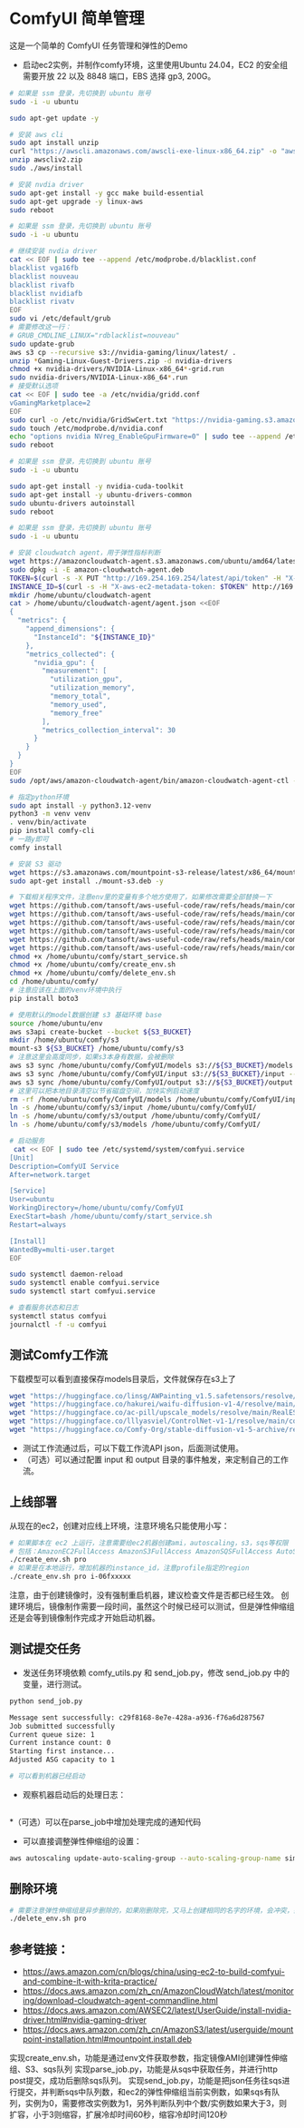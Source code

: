 # ComfyUI 简单管理

这是一个简单的 ComfyUI 任务管理和弹性的Demo

* 启动ec2实例，并制作comfy环境，这里使用Ubuntu 24.04，EC2 的安全组需要开放 22 以及 8848 端口，EBS 选择 gp3, 200G。

``` bash
# 如果是 ssm 登录，先切换到 ubuntu 账号
sudo -i -u ubuntu

sudo apt-get update -y

# 安装 aws cli
sudo apt install unzip
curl "https://awscli.amazonaws.com/awscli-exe-linux-x86_64.zip" -o "awscliv2.zip"
unzip awscliv2.zip
sudo ./aws/install

# 安装 nvdia driver
sudo apt-get install -y gcc make build-essential
sudo apt-get upgrade -y linux-aws
sudo reboot

# 如果是 ssm 登录，先切换到 ubuntu 账号
sudo -i -u ubuntu

# 继续安装 nvdia driver
cat << EOF | sudo tee --append /etc/modprobe.d/blacklist.conf
blacklist vga16fb
blacklist nouveau
blacklist rivafb
blacklist nvidiafb
blacklist rivatv
EOF
sudo vi /etc/default/grub
# 需要修改这一行：
# GRUB_CMDLINE_LINUX="rdblacklist=nouveau"
sudo update-grub
aws s3 cp --recursive s3://nvidia-gaming/linux/latest/ .
unzip *Gaming-Linux-Guest-Drivers.zip -d nvidia-drivers
chmod +x nvidia-drivers/NVIDIA-Linux-x86_64*-grid.run
sudo nvidia-drivers/NVIDIA-Linux-x86_64*.run
# 接受默认选项
cat << EOF | sudo tee -a /etc/nvidia/gridd.conf
vGamingMarketplace=2
EOF
sudo curl -o /etc/nvidia/GridSwCert.txt "https://nvidia-gaming.s3.amazonaws.com/GridSwCert-Archive/GridSwCertLinux_2024_02_22.cert"
sudo touch /etc/modprobe.d/nvidia.conf
echo "options nvidia NVreg_EnableGpuFirmware=0" | sudo tee --append /etc/modprobe.d/nvidia.conf
sudo reboot

# 如果是 ssm 登录，先切换到 ubuntu 账号
sudo -i -u ubuntu

sudo apt-get install -y nvidia-cuda-toolkit
sudo apt-get install -y ubuntu-drivers-common
sudo ubuntu-drivers autoinstall
sudo reboot

# 如果是 ssm 登录，先切换到 ubuntu 账号
sudo -i -u ubuntu

# 安装 cloudwatch agent，用于弹性指标判断
wget https://amazoncloudwatch-agent.s3.amazonaws.com/ubuntu/amd64/latest/amazon-cloudwatch-agent.deb
sudo dpkg -i -E amazon-cloudwatch-agent.deb
TOKEN=$(curl -s -X PUT "http://169.254.169.254/latest/api/token" -H "X-aws-ec2-metadata-token-ttl-seconds: 21600")
INSTANCE_ID=$(curl -s -H "X-aws-ec2-metadata-token: $TOKEN" http://169.254.169.254/latest/meta-data/instance-id)
mkdir /home/ubuntu/cloudwatch-agent
cat > /home/ubuntu/cloudwatch-agent/agent.json <<EOF
{
  "metrics": {
    "append_dimensions": {
      "InstanceId": "${INSTANCE_ID}"
    },
    "metrics_collected": {
      "nvidia_gpu": {
        "measurement": [
          "utilization_gpu",
          "utilization_memory",
          "memory_total",
          "memory_used",
          "memory_free"
        ],
        "metrics_collection_interval": 30
      }
    }
  }
}
EOF
sudo /opt/aws/amazon-cloudwatch-agent/bin/amazon-cloudwatch-agent-ctl -a fetch-config -m ec2 -c file:/home/ubuntu/cloudwatch-agent/agent.json -s

# 指定python环境
sudo apt install -y python3.12-venv
python3 -m venv venv
. venv/bin/activate
pip install comfy-cli
# 一路y即可
comfy install

# 安装 S3 驱动
wget https://s3.amazonaws.com/mountpoint-s3-release/latest/x86_64/mount-s3.deb
sudo apt-get install ./mount-s3.deb -y

# 下载相关程序文件，注意env里的变量有多个地方使用了，如果修改需要全部替换一下
wget https://github.com/tansoft/aws-useful-code/raw/refs/heads/main/comfy-manage/env -O /home/ubuntu/comfy/env
wget https://github.com/tansoft/aws-useful-code/raw/refs/heads/main/comfy-manage/start_service.sh -O /home/ubuntu/comfy/start_service.sh
wget https://github.com/tansoft/aws-useful-code/raw/refs/heads/main/comfy-manage/create_env.sh -O /home/ubuntu/comfy/create_env.sh
wget https://github.com/tansoft/aws-useful-code/raw/refs/heads/main/comfy-manage/delete_env.sh -O /home/ubuntu/comfy/delete_env.sh
wget https://github.com/tansoft/aws-useful-code/raw/refs/heads/main/comfy-manage/comfy_utils.py -O /home/ubuntu/comfy/comfy_utils.py
wget https://github.com/tansoft/aws-useful-code/raw/refs/heads/main/comfy-manage/parse_job.py -O /home/ubuntu/comfy/parse_job.py
chmod +x /home/ubuntu/comfy/start_service.sh
chmod +x /home/ubuntu/comfy/create_env.sh
chmod +x /home/ubuntu/comfy/delete_env.sh
cd /home/ubuntu/comfy/
# 注意应该在上面的venv环境中执行
pip install boto3

# 使用默认的model数据创建 s3 基础环境 base
source /home/ubuntu/env
aws s3api create-bucket --bucket ${S3_BUCKET}
mkdir /home/ubuntu/comfy/s3
mount-s3 ${S3_BUCKET} /home/ubuntu/comfy/s3
# 注意这里会高度同步，如果s3本身有数据，会被删除
aws s3 sync /home/ubuntu/comfy/ComfyUI/models s3://${S3_BUCKET}/models --delete
aws s3 sync /home/ubuntu/comfy/ComfyUI/input s3://${S3_BUCKET}/input --delete
aws s3 sync /home/ubuntu/comfy/ComfyUI/output s3://${S3_BUCKET}/output --delete
# 这里可以把本地目录清空以节省磁盘空间，加快实例启动速度
rm -rf /home/ubuntu/comfy/ComfyUI/models /home/ubuntu/comfy/ComfyUI/input /home/ubuntu/comfy/ComfyUI/output
ln -s /home/ubuntu/comfy/s3/input /home/ubuntu/comfy/ComfyUI/
ln -s /home/ubuntu/comfy/s3/output /home/ubuntu/comfy/ComfyUI/
ln -s /home/ubuntu/comfy/s3/models /home/ubuntu/comfy/ComfyUI/

# 启动服务
 cat << EOF | sudo tee /etc/systemd/system/comfyui.service
[Unit]
Description=ComfyUI Service
After=network.target

[Service]
User=ubuntu
WorkingDirectory=/home/ubuntu/comfy/ComfyUI
ExecStart=bash /home/ubuntu/comfy/start_service.sh
Restart=always

[Install]
WantedBy=multi-user.target
EOF

sudo systemctl daemon-reload
sudo systemctl enable comfyui.service
sudo systemctl start comfyui.service

# 查看服务状态和日志
systemctl status comfyui
journalctl -f -u comfyui

```

## 测试Comfy工作流

下载模型可以看到直接保存models目录后，文件就保存在s3上了

``` bash
wget "https://huggingface.co/linsg/AWPainting_v1.5.safetensors/resolve/main/AWPainting_v1.5.safetensors?download=true" -O /home/ubuntu/comfy/ComfyUI/models/checkpoints/AWPainting_v1.5.safetensors
wget "https://huggingface.co/hakurei/waifu-diffusion-v1-4/resolve/main/vae/kl-f8-anime2.ckpt?download=true" -O /home/ubuntu/comfy/ComfyUI/models/vae/kl-f8-anime2.ckpt
wget "https://huggingface.co/ac-pill/upscale_models/resolve/main/RealESRGAN_x4plus_anime_6B.pth?download=true" -O /home/ubuntu/comfy/ComfyUI/models/upscale_models/RealESRGAN_x4plus_anime_6B.pth
wget "https://huggingface.co/lllyasviel/ControlNet-v1-1/resolve/main/control_v11f1e_sd15_tile.pth?download=true" -O /home/ubuntu/comfy/ComfyUI/models/controlnet/control_v11f1e_sd15_tile.pth
wget "https://huggingface.co/Comfy-Org/stable-diffusion-v1-5-archive/resolve/main/v1-5-pruned-emaonly-fp16.safetensors?download=true" -O /home/ubuntu/comfy/ComfyUI/models/checkpoints/v1-5-pruned-emaonly-fp16.safetensors
```

* 测试工作流通过后，可以下载工作流API json，后面测试使用。
* （可选）可以通过配置 input 和 output 目录的事件触发，来定制自己的工作流。

## 上线部署

从现在的ec2，创建对应线上环境，注意环境名只能使用小写：

```bash
# 如果脚本在 ec2 上运行，注意需要给ec2机器创建ami，autoscaling，s3，sqs等权限
# 包括：AmazonEC2FullAccess AmazonS3FullAccess AmazonSQSFullAccess AutoScalingFullAccess CloudWatchFullAccessV2
./create_env.sh pro
# 如果是在本地运行，增加机器的instance_id，注意profile指定的region
./create_env.sh pro i-06fxxxxx
```

注意，由于创建镜像时，没有强制重启机器，建议检查文件是否都已经生效。
创建环境后，镜像制作需要一段时间，虽然这个时候已经可以测试，但是弹性伸缩组还是会等到镜像制作完成才开始启动机器。

## 测试提交任务

* 发送任务环境依赖 comfy_utils.py 和 send_job.py，修改 send_job.py 中的变量，进行测试。

```bash
python send_job.py

Message sent successfully: c29f8168-8e7e-428a-a936-f76a6d287567
Job submitted successfully
Current queue size: 1
Current instance count: 0
Starting first instance...
Adjusted ASG capacity to 1

# 可以看到机器已经启动
```

* 观察机器启动后的处理日志：

```bash
```

*（可选）可以在parse_job中增加处理完成的通知代码

* 可以直接调整弹性伸缩组的设置：

```bash
aws autoscaling update-auto-scaling-group --auto-scaling-group-name simple-comfy-<ENV> --min-size 0 --max-size 5 --desired-capacity 1
```

## 删除环境

```bash
# 需要注意弹性伸缩组是异步删除的，如果刚删除完，又马上创建相同的名字的环境，会冲突，需要先等待原来的环境删除完成。
./delete_env.sh pro
```

## 参考链接：

* https://aws.amazon.com/cn/blogs/china/using-ec2-to-build-comfyui-and-combine-it-with-krita-practice/
* https://docs.aws.amazon.com/zh_cn/AmazonCloudWatch/latest/monitoring/download-cloudwatch-agent-commandline.html
* https://docs.aws.amazon.com/AWSEC2/latest/UserGuide/install-nvidia-driver.html#nvidia-gaming-driver
* https://docs.aws.amazon.com/zh_cn/AmazonS3/latest/userguide/mountpoint-installation.html#mountpoint.install.deb

实现create_env.sh，功能是通过env文件获取参数，指定镜像AMI创建弹性伸缩组、S3、sqs队列
实现parse_job.py，功能是从sqs中获取任务，并进行http post提交，成功后删除sqs队列。
实现send_job.py，功能是把json任务往sqs进行提交，并判断sqs中队列数，和ec2的弹性伸缩组当前实例数，如果sqs有队列，实例为0，需要修改实例数为1，另外判断队列中个数/实例数如果大于3，则扩容，小于3则缩容，扩展冷却时间60秒，缩容冷却时间120秒
